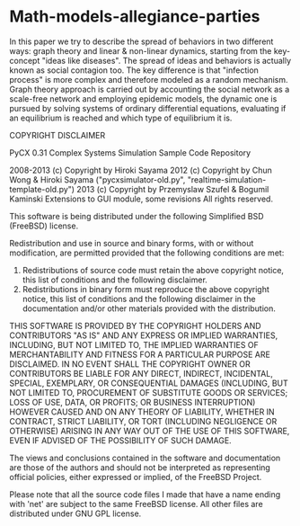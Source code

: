 # Math-models-allegiance-parties

In this paper we try to describe the spread of behaviors in two different ways: 
graph theory and linear \& non-linear dynamics, starting from the key-concept "ideas like diseases". 
The spread of ideas and behaviors is actually known as social contagion too. 
The key difference is that "infection process" is more complex and therefore modeled as a random mechanism. 
Graph theory approach is carried out by accounting the social network as a scale-free network and employing epidemic 
models, the dynamic one is pursued by solving systems of ordinary differential equations, evaluating if an 
equilibrium is reached and which type of equilibrium it is.

COPYRIGHT DISCLAIMER

PyCX 0.31
Complex Systems Simulation Sample Code Repository

2008-2013 (c) Copyright by Hiroki Sayama
2012 (c) Copyright by Chun Wong & Hiroki Sayama
         ("pycxsimulator-old.py", "realtime-simulation-template-old.py")
2013 (c) Copyright by Przemyslaw Szufel & Bogumil Kaminski
         Extensions to GUI module, some revisions
All rights reserved.


This software is being distributed under the following Simplified BSD
(FreeBSD) license.


Redistribution and use in source and binary forms, with or without
modification, are permitted provided that the following conditions are met: 

1. Redistributions of source code must retain the above copyright notice, this
   list of conditions and the following disclaimer. 
2. Redistributions in binary form must reproduce the above copyright notice,
   this list of conditions and the following disclaimer in the documentation
   and/or other materials provided with the distribution. 

THIS SOFTWARE IS PROVIDED BY THE COPYRIGHT HOLDERS AND CONTRIBUTORS "AS IS" AND
ANY EXPRESS OR IMPLIED WARRANTIES, INCLUDING, BUT NOT LIMITED TO, THE IMPLIED
WARRANTIES OF MERCHANTABILITY AND FITNESS FOR A PARTICULAR PURPOSE ARE
DISCLAIMED. IN NO EVENT SHALL THE COPYRIGHT OWNER OR CONTRIBUTORS BE LIABLE FOR
ANY DIRECT, INDIRECT, INCIDENTAL, SPECIAL, EXEMPLARY, OR CONSEQUENTIAL DAMAGES
(INCLUDING, BUT NOT LIMITED TO, PROCUREMENT OF SUBSTITUTE GOODS OR SERVICES;
LOSS OF USE, DATA, OR PROFITS; OR BUSINESS INTERRUPTION) HOWEVER CAUSED AND
ON ANY THEORY OF LIABILITY, WHETHER IN CONTRACT, STRICT LIABILITY, OR TORT
(INCLUDING NEGLIGENCE OR OTHERWISE) ARISING IN ANY WAY OUT OF THE USE OF THIS
SOFTWARE, EVEN IF ADVISED OF THE POSSIBILITY OF SUCH DAMAGE.

The views and conclusions contained in the software and documentation are those
of the authors and should not be interpreted as representing official policies, 
either expressed or implied, of the FreeBSD Project.

Please note that all the source code files I made that have a name ending with 'net' are subject to the same FreeBSD 
license. All other files are distributed under GNU GPL license.
